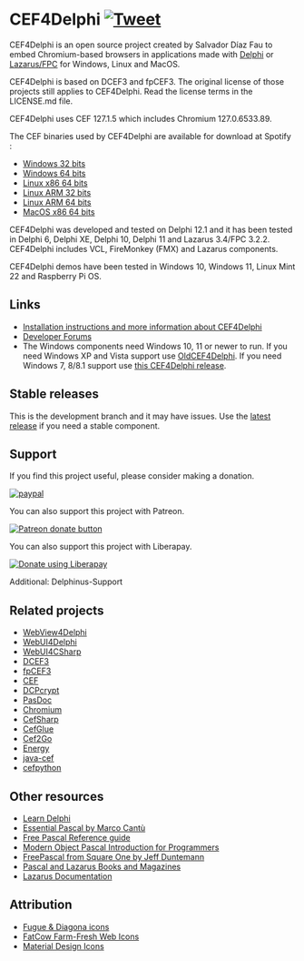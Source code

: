 # CEF4Delphi [![Tweet](https://img.shields.io/twitter/url/http/shields.io.svg?style=social)](https://twitter.com/intent/tweet?text=Use%20CEF4Delphi%20to%20embed%20Chromium-based%20browsers%20in%20your%20application&url=https://github.com/salvadordf/CEF4Delphi&via=briskbard&hashtags=cef4delphi,delphi,lazarus,fpc)
CEF4Delphi is an open source project created by Salvador Díaz Fau to embed Chromium-based browsers in applications made with [Delphi](https://www.embarcadero.com/products/delphi/starter) or [Lazarus/FPC](https://www.lazarus-ide.org/) for Windows, Linux and MacOS.

CEF4Delphi is based on DCEF3 and fpCEF3. The original license of those projects still applies to CEF4Delphi. Read the license terms in the LICENSE.md file.

CEF4Delphi uses CEF 127.1.5 which includes Chromium 127.0.6533.89. 

The CEF binaries used by CEF4Delphi are available for download at Spotify :
* [Windows   32 bits](https://cef-builds.spotifycdn.com/cef_binary_127.1.5%2Bg35f74cc%2Bchromium-127.0.6533.89_windows32.tar.bz2)
* [Windows   64 bits](https://cef-builds.spotifycdn.com/cef_binary_127.1.5%2Bg35f74cc%2Bchromium-127.0.6533.89_windows64.tar.bz2)
* [Linux x86 64 bits](https://cef-builds.spotifycdn.com/cef_binary_127.1.5%2Bg35f74cc%2Bchromium-127.0.6533.89_linux64.tar.bz2)
* [Linux ARM 32 bits](https://cef-builds.spotifycdn.com/cef_binary_127.1.5%2Bg35f74cc%2Bchromium-127.0.6533.89_linuxarm.tar.bz2)
* [Linux ARM 64 bits](https://cef-builds.spotifycdn.com/cef_binary_127.1.5%2Bg35f74cc%2Bchromium-127.0.6533.89_linuxarm64.tar.bz2)
* [MacOS x86 64 bits](https://cef-builds.spotifycdn.com/cef_binary_127.1.5%2Bg35f74cc%2Bchromium-127.0.6533.89_macosx64.tar.bz2)

CEF4Delphi was developed and tested on Delphi 12.1 and it has been tested in Delphi 6, Delphi XE, Delphi 10, Delphi 11 and Lazarus 3.4/FPC 3.2.2. CEF4Delphi includes VCL, FireMonkey (FMX) and Lazarus components.

CEF4Delphi demos have been tested in Windows 10, Windows 11, Linux Mint 22 and Raspberry Pi OS.

## Links
* [Installation instructions and more information about CEF4Delphi](https://www.briskbard.com/index.php?lang=en&pageid=cef)
* [Developer Forums](https://www.briskbard.com/forum)
* The Windows components need Windows 10, 11 or newer to run. If you need Windows XP and Vista support use [OldCEF4Delphi](https://github.com/salvadordf/OldCEF4Delphi). If you need Windows 7, 8/8.1 support use [this CEF4Delphi release](https://github.com/salvadordf/CEF4Delphi/releases/tag/109.0.5414.120).

## Stable releases 
This is the development branch and it may have issues. Use the [latest release](https://github.com/salvadordf/CEF4Delphi/releases/latest) if you need a stable component.

## Support
If you find this project useful, please consider making a donation.

[![paypal](https://www.paypalobjects.com/en_US/i/btn/btn_donateCC_LG.gif)](https://www.paypal.com/cgi-bin/webscr?cmd=_s-xclick&hosted_button_id=FTSD2CCGXTD86)

You can also support this project with Patreon.

<a href="https://patreon.com/salvadordf"><img src="https://c5.patreon.com/external/logo/become_a_patron_button.png" alt="Patreon donate button" /></a>

You can also support this project with Liberapay.

<a href="https://liberapay.com/salvadordf/donate"><img alt="Donate using Liberapay" src="https://liberapay.com/assets/widgets/donate.svg"></a>

Additional:
Delphinus-Support

## Related projects
* [WebView4Delphi](https://github.com/salvadordf/WebView4Delphi)
* [WebUI4Delphi](https://github.com/salvadordf/WebUI4Delphi)
* [WebUI4CSharp](https://github.com/salvadordf/WebUI4CSharp)
* [DCEF3](https://github.com/hgourvest/dcef3) 
* [fpCEF3](https://github.com/dliw/fpCEF3)
* [CEF](https://bitbucket.org/chromiumembedded/cef/)
* [DCPcrypt](https://sourceforge.net/projects/lazarus-ccr/files/DCPcrypt/)
* [PasDoc](https://pasdoc.github.io/)
* [Chromium](https://chromium.googlesource.com/chromium/src/)
* [CefSharp](https://github.com/cefsharp/CefSharp)
* [CefGlue](https://gitlab.com/xiliumhq/chromiumembedded/cefglue)
* [Cef2Go](https://github.com/cztomczak/cef2go)
* [Energy](https://github.com/energye/energy)
* [java-cef](https://bitbucket.org/chromiumembedded/java-cef)
* [cefpython](https://github.com/cztomczak/cefpython)

## Other resources
* [Learn Delphi](https://learndelphi.org/)
* [Essential Pascal by Marco Cantù](https://www.marcocantu.com/epascal/)
* [Free Pascal Reference guide](https://www.freepascal.org/docs-html/ref/ref.html)
* [Modern Object Pascal Introduction for Programmers](https://castle-engine.io/modern_pascal)
* [FreePascal from Square One by Jeff Duntemann](http://www.copperwood.com/pub/FreePascalFromSquareOne.pdf)
* [Pascal and Lazarus Books and Magazines](https://wiki.freepascal.org/Pascal_and_Lazarus_Books_and_Magazines)
* [Lazarus Documentation](https://wiki.freepascal.org/Lazarus_Documentation)

## Attribution
* [Fugue & Diagona icons](http://yusukekamiyamane.com/)
* [FatCow Farm-Fresh Web Icons](https://github.com/gammasoft/fatcow)
* [Material Design Icons](https://github.com/google/material-design-icons) 
